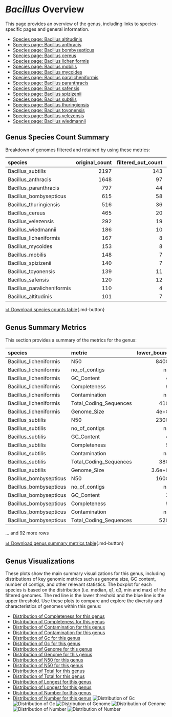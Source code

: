 # *Bacillus* Overview
This page provides an overview of the genus, including links to species-specific pages and general information.

- [Species page: Bacillus altitudinis](Bacillus_altitudinis/index.md)
- [Species page: Bacillus anthracis](Bacillus_anthracis/index.md)
- [Species page: Bacillus bombysepticus](Bacillus_bombysepticus/index.md)
- [Species page: Bacillus cereus](Bacillus_cereus/index.md)
- [Species page: Bacillus licheniformis](Bacillus_licheniformis/index.md)
- [Species page: Bacillus mobilis](Bacillus_mobilis/index.md)
- [Species page: Bacillus mycoides](Bacillus_mycoides/index.md)
- [Species page: Bacillus paralicheniformis](Bacillus_paralicheniformis/index.md)
- [Species page: Bacillus paranthracis](Bacillus_paranthracis/index.md)
- [Species page: Bacillus safensis](Bacillus_safensis/index.md)
- [Species page: Bacillus spizizenii](Bacillus_spizizenii/index.md)
- [Species page: Bacillus subtilis](Bacillus_subtilis/index.md)
- [Species page: Bacillus thuringiensis](Bacillus_thuringiensis/index.md)
- [Species page: Bacillus toyonensis](Bacillus_toyonensis/index.md)
- [Species page: Bacillus velezensis](Bacillus_velezensis/index.md)
- [Species page: Bacillus wiedmannii](Bacillus_wiedmannii/index.md)
## Genus Species Count Summary
Breakdown of genomes filtered and retained by using these metrics:

| species                    |   original_count |   filtered_out_count |   final_count |
|:---------------------------|-----------------:|---------------------:|--------------:|
| Bacillus_subtilis          |             2197 |                  143 |          2054 |
| Bacillus_anthracis         |             1648 |                   97 |          1551 |
| Bacillus_paranthracis      |              797 |                   44 |           753 |
| Bacillus_bombysepticus     |              615 |                   58 |           557 |
| Bacillus_thuringiensis     |              516 |                   36 |           480 |
| Bacillus_cereus            |              465 |                   20 |           445 |
| Bacillus_velezensis        |              292 |                   19 |           273 |
| Bacillus_wiedmannii        |              186 |                   10 |           176 |
| Bacillus_licheniformis     |              167 |                    8 |           159 |
| Bacillus_mycoides          |              153 |                    8 |           145 |
| Bacillus_mobilis           |              148 |                    7 |           141 |
| Bacillus_spizizenii        |              140 |                    7 |           133 |
| Bacillus_toyonensis        |              139 |                   11 |           128 |
| Bacillus_safensis          |              120 |                   12 |           108 |
| Bacillus_paralicheniformis |              110 |                    4 |           106 |
| Bacillus_altitudinis       |              101 |                    7 |            94 |


[📊 Download species counts table](species_counts.csv){.md-button}
## Genus Summary Metrics
This section provides a summary of the metrics for the genus:

| species                | metric                 |   lower_bounds |   upper_bounds |
|:-----------------------|:-----------------------|---------------:|---------------:|
| Bacillus_licheniformis | N50                    |    84000       |      nan       |
| Bacillus_licheniformis | no_of_contigs          |      nan       |      170       |
| Bacillus_licheniformis | GC_Content             |       45       |       47       |
| Bacillus_licheniformis | Completeness           |       92       |      nan       |
| Bacillus_licheniformis | Contamination          |      nan       |        6       |
| Bacillus_licheniformis | Total_Coding_Sequences |     4100       |     5100       |
| Bacillus_licheniformis | Genome_Size            |        4e+06   |        4.9e+06 |
| Bacillus_subtilis      | N50                    |    23000       |      nan       |
| Bacillus_subtilis      | no_of_contigs          |      nan       |      470       |
| Bacillus_subtilis      | GC_Content             |       42       |       45       |
| Bacillus_subtilis      | Completeness           |       92       |      nan       |
| Bacillus_subtilis      | Contamination          |      nan       |       12       |
| Bacillus_subtilis      | Total_Coding_Sequences |     3800       |     5000       |
| Bacillus_subtilis      | Genome_Size            |        3.6e+06 |        4.6e+06 |
| Bacillus_bombysepticus | N50                    |    16000       |      nan       |
| Bacillus_bombysepticus | no_of_contigs          |      nan       |     2350       |
| Bacillus_bombysepticus | GC_Content             |       34       |       36       |
| Bacillus_bombysepticus | Completeness           |       99       |      nan       |
| Bacillus_bombysepticus | Contamination          |      nan       |        1       |
| Bacillus_bombysepticus | Total_Coding_Sequences |     5200       |     7700       |

... and 92 more rows


[📊 Download genus summary metrics table](genus_summary_metrics.csv){.md-button}
## Genus Visualizations
These plots show the main summary visualizations for this genus, including distributions of key genomic metrics such as genome size, GC content, number of contigs, and other relevant statistics. The boxplot for each species is based on the distribution (i.e. median, q1, q3, min and max) of the filtered genomes. The red line is the lower threshold and the blue line is the upper threshold. Use these plots to compare and explore the diversity and characteristics of genomes within this genus:

- [Distribution of Completeness for this genus](Completeness_Specific_boxplot_0.png)
- [Distribution of Completeness for this genus](Completeness_Specific_boxplot_10.png)
- [Distribution of Contamination for this genus](Contamination_boxplot_0.png)
- [Distribution of Contamination for this genus](Contamination_boxplot_10.png)
- [Distribution of Gc for this genus](GC_Content_boxplot_0.png)
- [Distribution of Gc for this genus](GC_Content_boxplot_10.png)
- [Distribution of Genome for this genus](Genome_Size_boxplot_0.png)
- [Distribution of Genome for this genus](Genome_Size_boxplot_10.png)
- [Distribution of N50 for this genus](N50_boxplot_0.png)
- [Distribution of N50 for this genus](N50_boxplot_10.png)
- [Distribution of Total for this genus](Total_Coding_Sequences_boxplot_0.png)
- [Distribution of Total for this genus](Total_Coding_Sequences_boxplot_10.png)
- [Distribution of Longest for this genus](longest_boxplot_0.png)
- [Distribution of Longest for this genus](longest_boxplot_10.png)
- [Distribution of Number for this genus](number_boxplot_0.png)
- [Distribution of Number for this genus](number_boxplot_10.png)
![Distribution of Gc](GC_Content_boxplot_0.png)
![Distribution of Gc](GC_Content_boxplot_10.png)
![Distribution of Genome](Genome_Size_boxplot_0.png)
![Distribution of Genome](Genome_Size_boxplot_10.png)
![Distribution of Number](number_boxplot_0.png)
![Distribution of Number](number_boxplot_10.png)
